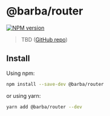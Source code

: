 # @barba/router

[![NPM version](https://img.shields.io/npm/v/@barba/router.svg?style=flat-square)](https://www.npmjs.com/package/@barba/router)

> TBD ([GitHub repo](https://github.com/barbajs/barba.js))

## Install

Using npm:

```sh
npm install --save-dev @barba/router
```

or using yarn:

```sh
yarn add @barba/router --dev
```
